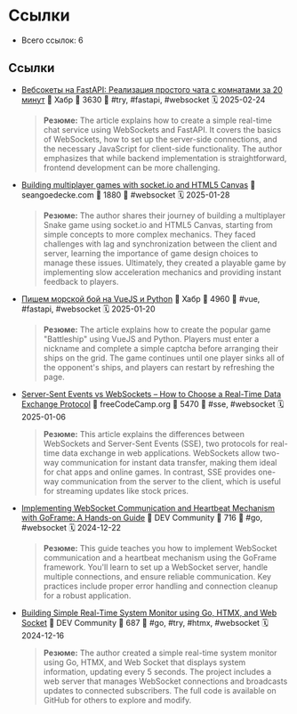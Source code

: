 # Ссылки

- Всего ссылок: 6

## Ссылки

- [Вебсокеты на FastAPI: Реализация простого чата с комнатами за 20 минут](https://habr.com/ru/companies/amvera/articles/884816/) 👤 Хабр 💬 3630 🔖 #try, #fastapi, #websocket 🗓️ 2025-02-24
    > **Резюме:** The article explains how to create a simple real-time chat service using WebSockets and FastAPI. It covers the basics of WebSockets, how to set up the server-side connections, and the necessary JavaScript for client-side functionality. The author emphasizes that while backend implementation is straightforward, frontend development can be more challenging.
- [Building multiplayer games with socket.io and HTML5 Canvas](https://www.seangoedecke.com/socket-io-game/) 👤 seangoedecke.com 💬 1880 🔖 #websocket 🗓️ 2025-01-28
    > **Резюме:** The author shares their journey of building a multiplayer Snake game using socket.io and HTML5 Canvas, starting from simple concepts to more complex mechanics. They faced challenges with lag and synchronization between the client and server, learning the importance of game design choices to manage these issues. Ultimately, they created a playable game by implementing slow acceleration mechanics and providing instant feedback to players.
- [Пишем морской бой на VueJS и Python](https://habr.com/ru/articles/874188/) 👤 Хабр 💬 4960 🔖 #vue, #fastapi, #websocket 🗓️ 2025-01-20
    > **Резюме:** The article explains how to create the popular game "Battleship" using VueJS and Python. Players must enter a nickname and complete a simple captcha before arranging their ships on the grid. The game continues until one player sinks all of the opponent's ships, and players can restart by refreshing the page.
- [Server-Sent Events vs WebSockets – How to Choose a Real-Time Data Exchange Protocol](https://www.freecodecamp.org/news/server-sent-events-vs-websockets/) 👤 freeCodeCamp.org 💬 5470 🔖 #sse, #websocket 🗓️ 2025-01-06
    > **Резюме:** This article explains the differences between WebSockets and Server-Sent Events (SSE), two protocols for real-time data exchange in web applications. WebSockets allow two-way communication for instant data transfer, making them ideal for chat apps and online games. In contrast, SSE provides one-way communication from the server to the client, which is useful for streaming updates like stock prices.
- [Implementing WebSocket Communication and Heartbeat Mechanism with GoFrame: A Hands-on Guide](https://dev.to/jones_charles_ad50858dbc0/implementing-websocket-communication-and-heartbeat-mechanism-with-goframe-a-hands-on-guide-44df) 👤 DEV Community 💬 716 🔖 #go, #websocket 🗓️ 2024-12-22
    > **Резюме:** This guide teaches you how to implement WebSocket communication and a heartbeat mechanism using the GoFrame framework. You'll learn to set up a WebSocket server, handle multiple connections, and ensure reliable communication. Key practices include proper error handling and connection cleanup for a robust application.
- [Building Simple Real-Time System Monitor using Go, HTMX, and Web Socket](https://dev.to/didikz/building-simple-real-time-system-monitor-using-go-htmx-and-web-socket-50pg) 👤 DEV Community 💬 687 🔖 #go, #try, #htmx, #websocket 🗓️ 2024-12-16
    > **Резюме:** The author created a simple real-time system monitor using Go, HTMX, and Web Socket that displays system information, updating every 5 seconds. The project includes a web server that manages WebSocket connections and broadcasts updates to connected subscribers. The full code is available on GitHub for others to explore and modify.
